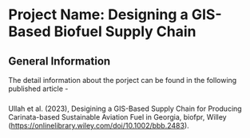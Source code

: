 
# Project Name: Designing a GIS-Based Biofuel Supply Chain
## General Information
The detail information about the porject can be found in the following published article - 
###
Ullah et al. (2023), Desigining a GIS-Based Supply Chain for Producing Carinata-based Sustainable Aviation Fuel in Georgia, biofpr, Willey (https://onlinelibrary.wiley.com/doi/10.1002/bbb.2483).


